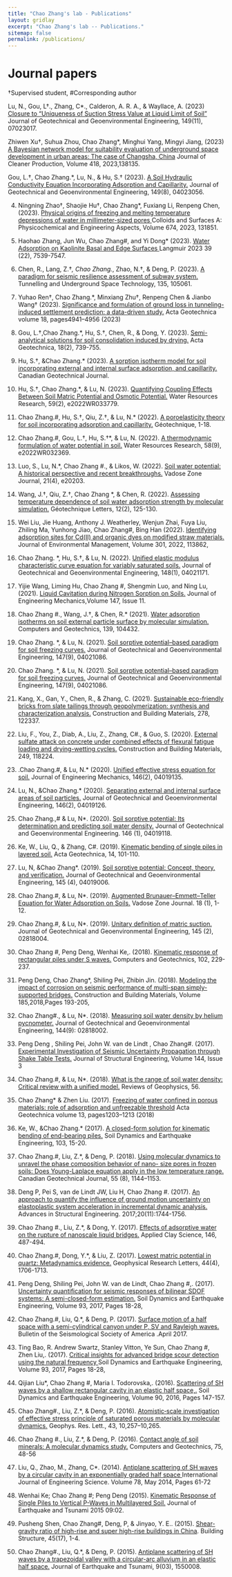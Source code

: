 ```yaml
---
title: "Chao Zhang's lab - Publications"
layout: gridlay
excerpt: "Chao Zhang's lab -- Publications."
sitemap: false
permalink: /publications/
---
```



# Journal papers

†Supervised student, #Corresponding author

Lu, N., Gou, L†., Zhang, C*., Calderon, A. R. A., & Wayllace, A. (2023) [Closure to “Uniqueness of Suction Stress Value at Liquid Limit of Soil”](https://ascelibrary.org/doi/10.1061/JGGEFK.GTENG-11798) Journal of Geotechnical and Geoenvironmental Engineering, 149(11), 07023017. 

Zhiwen Xu†, Suhua Zhou, Chao Zhang*, Minghui Yang, Mingyi Jiang, (2023) [A Bayesian network model for suitability evaluation of underground space development in urban areas: The case of Changsha, China](https://www.sciencedirect.com/science/article/abs/pii/S095965262302293X  ) Journal of Cleaner Production, Volume 418, 2023,138135.

Gou, L.†, Chao Zhang.*, Lu, N., & Hu, S.† (2023). [A Soil Hydraulic Conductivity Equation Incorporating Adsorption and Capillarity.](https://ascelibrary.org/doi/abs/10.1061/JGGEFK.GTENG-11388) Journal of Geotechnical and Geoenvironmental Engineering, 149(8), 04023056.

4.	Ningning Zhao†, Shaojie Hu†, Chao Zhang*, Fuxiang Li, Renpeng Chen,(2023). [Physical origins of freezing and melting temperature depressions of water in millimeter-sized pores ](https://www.sciencedirect.com/science/article/abs/pii/S0927775723009354 ) Colloids and Surfaces A: Physicochemical and Engineering Aspects, Volume 674, 2023, 131851.

5.	Haohao Zhang, Jun Wu, Chao Zhang#, and Yi Dong* (2023). [Water Adsorption on Kaolinite Basal and Edge Surfaces ](https://pubs.acs.org/doi/abs/10.1021/acs.langmuir.2c03282 ) Langmuir 2023 39 (22), 7539-7547.

6.	Chen, R., Lang, Z.†*, Chao Zhang.*, Zhao, N.†, & Deng, P. (2023). [A paradigm for seismic resilience assessment of subway system.](https://www.sciencedirect.com/science/article/abs/pii/S0886779823000810) Tunnelling and Underground Space Technology, 135, 105061.

7.	Yuhao Ren†, Chao Zhang.*, Minxiang Zhu†, Renpeng Chen & Jianbo Wang† (2023). [Significance and formulation of ground loss in tunneling-induced settlement prediction: a data-driven study.](https://link.springer.com/article/10.1007/s11440-023-01859-8  ) Acta Geotechnica volume 18, pages4941–4956 (2023)

8.	Gou, L.†,Chao Zhang.*, Hu, S.†, Chen, R., & Dong, Y. (2023). [Semi-analytical solutions for soil consolidation induced by drying.](https://link.springer.com/article/10.1007/s11440-022-01623-4) Acta Geotechnica, 18(2), 739-755.
9.	Hu, S.†, &Chao Zhang.* (2023). [A sorption isotherm model for soil incorporating external and internal surface adsorption, and capillarity.](https://cdnsciencepub.com/doi/abs/10.1139/cgj-2022-0386) Canadian Geotechnical Journal.
10.	Hu, S.†, Chao Zhang.*, & Lu, N. (2023). [Quantifying Coupling Effects Between Soil Matric Potential and Osmotic Potential.](https://agupubs.onlinelibrary.wiley.com/doi/abs/10.1029/2022WR033779) Water Resources Research, 59(2), e2022WR033779.
11.	Chao Zhang.#, Hu, S.†, Qiu, Z.†, & Lu, N.* (2022). [A poroelasticity theory for soil incorporating adsorption and capillarity.](https://www.icevirtuallibrary.com/doi/abs/10.1680/jgeot.22.00097) Géotechnique, 1-18.
12.	Chao Zhang.#, Gou, L.†, Hu, S.†*, & Lu, N. (2022). [A thermodynamic formulation of water potential in soil.](https://agupubs.onlinelibrary.wiley.com/doi/abs/10.1029/2022WR032369) Water Resources Research, 58(9), e2022WR032369.
13.	Luo, S., Lu, N.*, Chao Zhang #., & Likos, W. (2022). [Soil water potential: A historical perspective and recent breakthroughs.](https://acsess.onlinelibrary.wiley.com/doi/full/10.1002/vzj2.20203) Vadose Zone Journal, 21(4), e20203.
14.	Wang, J.†, Qiu, Z.†, Chao Zhang *, & Chen, R. (2022). [Assessing temperature dependence of soil water adsorption strength by molecular simulation.](https://www.icevirtuallibrary.com/doi/abs/10.1680/jgele.21.00126) Géotechnique Letters, 12(2), 125-130.
15.	Wei Liu, Jie Huang, Anthony J. Weatherley, Wenjun Zhai, Fuya Liu, Zhiling Ma, Yunhong Jiao, Chao Zhang#, Bing Han (2022). [Identifying adsorption sites for Cd(II) and organic dyes on modified straw materials.](https://www.icevirtuallibrary.com/doi/abs/10.1680/jgele.21.00126) Journal of Environmental Management, Volume 301, 2022, 113862,
16.	Chao Zhang. *, Hu, S.†, & Lu, N. (2022). [Unified elastic modulus characteristic curve equation for variably saturated soils.](https://ascelibrary.org/doi/abs/10.1061/(ASCE)GT.1943-5606.0002718) Journal of Geotechnical and Geoenvironmental Engineering, 148(1), 04021171.
17.	Yijie Wang, Liming Hu, Chao Zhang #, Shengmin Luo, and Ning Lu, (2021). [Liquid Cavitation during Nitrogen Sorption on Soils.](https://ascelibrary.org/doi/10.1061/%28ASCE%29EM.1943-7889.0002008 ) Journal of Engineering Mechanics,Volume 147, Issue 11.
18.	Chao Zhang #., Wang, J.†, & Chen, R.* (2021). [Water adsorption isotherms on soil external particle surface by molecular simulation.](https://www.sciencedirect.com/science/article/pii/S0266352X21004225) Computers and Geotechnics, 139, 104432.
19.	Chao Zhang. *, & Lu, N. (2021). [Soil sorptive potential–based paradigm for soil freezing curves.](https://ascelibrary.org/doi/abs/10.1061/%28ASCE%29GT.1943-5606.0002597) Journal of Geotechnical and Geoenvironmental Engineering, 147(9), 04021086.
20.	Chao Zhang. *, & Lu, N. (2021). [Soil sorptive potential–based paradigm for soil freezing curves.](https://ascelibrary.org/doi/abs/10.1061/%28ASCE%29GT.1943-5606.0002597) Journal of Geotechnical and Geoenvironmental Engineering, 147(9), 04021086.
21.	Kang, X., Gan, Y., Chen, R., & Zhang, C. (2021). [Sustainable eco-friendly bricks from slate tailings through geopolymerization: synthesis and characterization analysis.]( https://www.sciencedirect.com/science/article/abs/pii/S0950061821000970 ) Construction and Building Materials, 278, 122337.
22.	Liu, F., You, Z., Diab, A., Liu, Z., Zhang, C#., & Guo, S. (2020). [External sulfate attack on concrete under combined effects of flexural fatigue loading and drying-wetting cycles.]( https://www.sciencedirect.com/science/article/abs/pii/S0950061820302294 ) Construction and Building Materials, 249, 118224.
23.	.Chao Zhang.#, & Lu, N.* (2020). [Unified effective stress equation for soil.](https://ascelibrary.org/doi/abs/10.1061/%28ASCE%29EM.1943-7889.0001718) Journal of Engineering Mechanics, 146(2), 04019135.
24.	Lu, N., &Chao Zhang.* (2020). [Separating external and internal surface areas of soil particles.](https://ascelibrary.org/doi/abs/10.1061/%28ASCE%29GT.1943-5606.0002198) Journal of Geotechnical and Geoenvironmental Engineering, 146(2), 04019126.
25.	Chao Zhang.,# & Lu, N*. (2020). [Soil sorptive potential: Its determination and predicting soil water density.](https://ascelibrary.org/doi/abs/10.1061/%28ASCE%29GT.1943-5606.0002188) Journal of Geotechnical and Geoenvironmental Engineering. 146 (1), 04019118.
26.	Ke, W., Liu, Q., & Zhang, C#. (2019). [Kinematic bending of single piles in layered soil.]( https://link.springer.com/article/10.1007/s11440-018-0640-y ) Acta Geotechnica, 14, 101-110.
27.	Lu, N, &Chao Zhang*. (2019). [Soil sorptive potential: Concept, theory, and verification.](https://ascelibrary.org/doi/abs/10.1061/(asce)gt.1943-5606.0002025) Journal of Geotechnical and Geoenvironmental Engineering, 145 (4), 04019006.
28.	Chao Zhang.#, & Lu, N*. (2019). [Augmented Brunauer–Emmett–Teller Equation for Water Adsorption on Soils.](https://acsess.onlinelibrary.wiley.com/doi/full/10.2136/vzj2019.01.0011) Vadose Zone Journal. 18 (1), 1-12.
29.	Chao Zhang.#, & Lu, N*. (2019). [Unitary definition of matric suction.](https://ascelibrary.org/doi/full/10.1061/(ASCE)GT.1943-5606.0002004) Journal of Geotechnical and Geoenvironmental Engineering, 145 (2), 02818004.
30.	Chao Zhang #, Peng Deng, Wenhai Ke,. (2018). [Kinematic response of rectangular piles under S waves.](https://www.sciencedirect.com/science/article/pii/S0266352X18301629) Computers and Geotechnics, 102, 229-237.

31.	Peng Deng, Chao Zhang*, Shiling Pei, Zhibin Jin. (2018). [Modeling the impact of corrosion on seismic performance of multi-span simply-supported bridges.](https://www.sciencedirect.com/science/article/abs/pii/S0950061818316702  ) Construction and Building Materials, Volume 185,2018,Pages 193-205,

32.	Chao Zhang#., & Lu, N*. (2018). [Measuring soil water density by helium pycnometer.](https://www.pc-progress.com/Images/Personal/NLu/Publications/NLJ117201805.pdf) Journal of Geotechnical and Geoenvironmental Engineering, 144(9): 02818002.

33.	Peng Deng , Shiling Pei, John W. van de Lindt , Chao Zhang#. (2017). [Experimental Investigation of Seismic Uncertainty Propagation through Shake Table Tests.](https://www.pc-progress.com/Images/Personal/NLu/Publications/NLJ117201805.pdf) Journal of Structural Engineering, Volume 144, Issue 3

34.	Chao Zhang.#, & Lu, N*. (2018). [What is the range of soil water density: Critical review with a unified model.](https://agupubs.onlinelibrary.wiley.com/doi/full/10.1029/2018RG000597) Reviews of Geophysics, 56.

35.	Chao Zhang* & Zhen Liu. (2017). [Freezing of water confined in porous materials: role of adsorption and unfreezable threshold](https://link.springer.com/article/10.1007/s11440-018-0637-6 ) Acta Geotechnica volume 13, pages1203–1213 (2018)

36.	Ke, W., &Chao Zhang.* (2017). [A closed-form solution for kinematic bending of end-bearing piles.](https://www.sciencedirect.com/science/article/abs/pii/S0267726117303858) Soil Dynamics and Earthquake Engineering, 103, 15-20.

37.	Chao Zhang.#, Liu, Z.*, & Deng, P. (2018). [Using molecular dynamics to unravel the phase composition behavior of nano- size pores in frozen soils: Does Young-Laplace equation apply in the low temperature range.](https://cdnsciencepub.com/doi/abs/10.1139/cgj-2016-0150) Canadian Geotechnical Journal, 55 (8), 1144–1153.

38.	Deng P, Pei S, van de Lindt JW, Liu H, Chao Zhang #. (2017). [An approach to quantify the influence of ground motion uncertainty on elastoplastic system acceleration in incremental dynamic analysis.](https://journals.sagepub.com/doi/10.1177/1369433217693630 ) Advances in Structural Engineering. 2017;20(11):1744-1756.

39.	Chao Zhang #., Liu, Z.*, & Dong, Y. (2017). [Effects of adsorptive water on the rupture of nanoscale liquid bridges.](https://www.sciencedirect.com/science/article/pii/S0169131717302995) Applied Clay Science, 146, 487-494.

40.	Chao Zhang.#, Dong, Y.*, & Liu, Z. (2017). [Lowest matric potential in quartz: Metadynamics evidence.](https://agupubs.onlinelibrary.wiley.com/doi/full/10.1002/2016GL071928) Geophysical Research Letters, 44(4), 1706-1713.

41.	Peng Deng, Shiling Pei, John W. van de Lindt, Chao Zhang #,. (2017). [Uncertainty quantification for seismic responses of bilinear SDOF systems: A semi-closed-form estimation.](https://www.sciencedirect.com/science/article/abs/pii/S0267726116306017 ) Soil Dynamics and Earthquake Engineering, Volume 93, 2017, Pages 18-28,

42.	Chao Zhang.#, Liu, Q.*, & Deng, P. (2017). [Surface motion of a half space with a semi-cylindrical canyon under P, SV and Rayleigh waves.](https://chooser.crossref.org/?doi=10.1785%2F0120160207 ) Bulletin of the Seismological Society of America .April 2017.

43.	Ting Bao, R. Andrew Swartz, Stanley Vitton, Ye Sun, Chao Zhang #, Zhen Liu,. (2017). [Critical insights for advanced bridge scour detection using the natural frequency ](https://www.sciencedirect.com/science/article/abs/pii/S0267726116306017 ) Soil Dynamics and Earthquake Engineering, Volume 93, 2017, Pages 18-28,

44.	Qijian Liu*, Chao Zhang #, Maria I. Todorovska,. (2016). [Scattering of SH waves by a shallow rectangular cavity in an elastic half space,.](https://www.sciencedirect.com/science/article/abs/pii/S0267726116301725 ) Soil Dynamics and Earthquake Engineering, Volume 90, 2016, Pages 147-157.

45.	Chao Zhang#., Liu, Z.*, & Deng, P. (2016). [Atomistic‐scale investigation of effective stress principle of saturated porous materials by molecular dynamics.](https://agupubs.onlinelibrary.wiley.com/doi/full/10.1002/2016GL070101) Geophys. Res. Lett., 43, 10,257–10,265.

46.	Chao Zhang #., Liu, Z.*, & Deng, P. (2016). [Contact angle of soil minerals: A molecular dynamics study.](https://www.sciencedirect.com/science/article/pii/S0266352X16000215) Computers and Geotechnics, 75, 48-56

47.	Liu, Q., Zhao, M., Zhang, C*. (2014). [Antiplane scattering of SH waves by a circular cavity in an exponentially graded half space ](https://www.scopus.com/record/display.uri?eid=2-s2.0-84897695574&origin=inward&txGid=218cbdc717d2d6cd0e1add7720cf9c3d ) International Journal of Engineering Science. Volume 78, May 2014, Pages 61-72

48.	Wenhai Ke; Chao Zhang #; Peng Deng (2015). [Kinematic Response of Single Piles to Vertical P-Waves in Multilayered Soil.](https://www.sciencedirect.com/science/article/pii/S0266352X18301629) Journal of Earthquake and Tsunami 2015 09:02.

50.	Pusheng Shen, Chao Zhang#, Deng, P, & Jinyao, Y. E.. (2015). [Shear-gravity ratio of high-rise and super high-rise buildings in China]( http://www.cqvip.com/qk/90571x/201517/666052445.html ). Building Structure, 45(17), 1-4.

51.	Chao Zhang#., Liu, Q.*, & Deng, P. (2015). [Antiplane scattering of SH waves by a trapezoidal valley with a circular-arc alluvium in an elastic half space.](https://www.worldscientific.com/doi/abs/10.1142/S1793431115500086) Journal of Earthquake and Tsunami, 9(03), 1550008.


